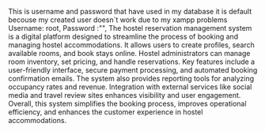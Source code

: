 This is username and password that have used in my database it is default becouse my created user doesn`t work due to my xampp problems Username: root, Password :"",
The hostel reservation management system is a digital platform designed to streamline the process of booking and managing hostel accommodations. It allows users to create profiles, search available rooms, and book stays online. Hostel administrators can manage room inventory, set pricing, and handle reservations. Key features include a user-friendly interface, secure payment processing, and automated booking confirmation emails. The system also provides reporting tools for analyzing occupancy rates and revenue. Integration with external services like social media and travel review sites enhances visibility and user engagement. Overall, this system simplifies the booking process, improves operational efficiency, and enhances the customer experience in hostel accommodations.
